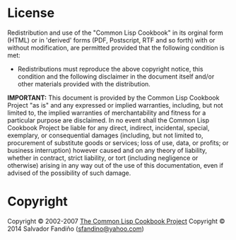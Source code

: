 License
=======

Redistribution and use of the "Common Lisp Cookbook" in its orginal form
(HTML) or in 'derived' forms (PDF, Postscript, RTF and so forth) with or
without modification, are permitted provided that the following
condition is met:

-   Redistributions must reproduce the above copyright notice, this
    condition and the following disclaimer in the document itself and/or
    other materials provided with the distribution.

**IMPORTANT:** This document is provided by the Common Lisp Cookbook
Project "as is" and any expressed or implied warranties, including, but
not limited to, the implied warranties of merchantability and fitness
for a particular purpose are disclaimed. In no event shall the Common
Lisp Cookbook Project be liable for any direct, indirect, incidental,
special, exemplary, or consequential damages (including, but not limited
to, procurement of substitute goods or services; loss of use, data, or
profits; or business interruption) however caused and on any theory of
liability, whether in contract, strict liability, or tort (including
negligence or otherwise) arising in any way out of the use of this
documentation, even if advised of the possibility of such damage.

Copyright
=========

Copyright © 2002-2007 [The Common Lisp Cookbook Project](http://cl-cookbook.sourceforge.net/)
Copyright © 2014 Salvador Fandiño (sfandino@yahoo.com)


